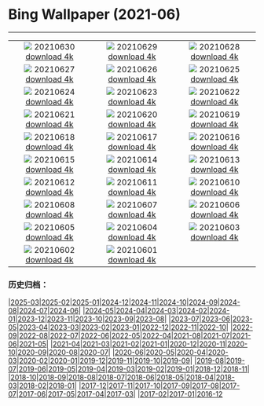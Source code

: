 # Bing Wallpaper (2021-06)
**************
| | | |
| :----: | :----: | :----: |
| ![](https://www.bing.com/th?id=OHR.Manicouagan_EN-US7701393606_1920x1080.jpg) 20210630 [download 4k](https://www.bing.com/th?id=OHR.Manicouagan_EN-US7701393606_UHD.jpg) | ![](https://www.bing.com/th?id=OHR.RocksSeychelles_EN-US7406548278_1920x1080.jpg) 20210629 [download 4k](https://www.bing.com/th?id=OHR.RocksSeychelles_EN-US7406548278_UHD.jpg) | ![](https://www.bing.com/th?id=OHR.Cittadella_EN-US6067516722_1920x1080.jpg) 20210628 [download 4k](https://www.bing.com/th?id=OHR.Cittadella_EN-US6067516722_UHD.jpg) |
| ![](https://www.bing.com/th?id=OHR.LCPAPride_EN-US5979726065_1920x1080.jpg) 20210627 [download 4k](https://www.bing.com/th?id=OHR.LCPAPride_EN-US5979726065_UHD.jpg) | ![](https://www.bing.com/th?id=OHR.Shilinxia_EN-US5445196689_1920x1080.jpg) 20210626 [download 4k](https://www.bing.com/th?id=OHR.Shilinxia_EN-US5445196689_UHD.jpg) | ![](https://www.bing.com/th?id=OHR.Heliodoxa_EN-US5338295561_1920x1080.jpg) 20210625 [download 4k](https://www.bing.com/th?id=OHR.Heliodoxa_EN-US5338295561_UHD.jpg) |
| ![](https://www.bing.com/th?id=OHR.DenaliCaribou_EN-US5229911845_1920x1080.jpg) 20210624 [download 4k](https://www.bing.com/th?id=OHR.DenaliCaribou_EN-US5229911845_UHD.jpg) | ![](https://www.bing.com/th?id=OHR.Nichinan_EN-US5055695100_1920x1080.jpg) 20210623 [download 4k](https://www.bing.com/th?id=OHR.Nichinan_EN-US5055695100_UHD.jpg) | ![](https://www.bing.com/th?id=OHR.SouthCoast_EN-US4824290612_1920x1080.jpg) 20210622 [download 4k](https://www.bing.com/th?id=OHR.SouthCoast_EN-US4824290612_UHD.jpg) |
| ![](https://www.bing.com/th?id=OHR.RothschildGiraffe_EN-US4621962761_1920x1080.jpg) 20210621 [download 4k](https://www.bing.com/th?id=OHR.RothschildGiraffe_EN-US4621962761_UHD.jpg) | ![](https://www.bing.com/th?id=OHR.FatherEagle_EN-US4516693152_1920x1080.jpg) 20210620 [download 4k](https://www.bing.com/th?id=OHR.FatherEagle_EN-US4516693152_UHD.jpg) | ![](https://www.bing.com/th?id=OHR.BurleighHeads_EN-US4425800469_1920x1080.jpg) 20210619 [download 4k](https://www.bing.com/th?id=OHR.BurleighHeads_EN-US4425800469_UHD.jpg) |
| ![](https://www.bing.com/th?id=OHR.ReussRiver_EN-US4195043036_1920x1080.jpg) 20210618 [download 4k](https://www.bing.com/th?id=OHR.ReussRiver_EN-US4195043036_UHD.jpg) | ![](https://www.bing.com/th?id=OHR.BrightEye_EN-US9581825024_1920x1080.jpg) 20210617 [download 4k](https://www.bing.com/th?id=OHR.BrightEye_EN-US9581825024_UHD.jpg) | ![](https://www.bing.com/th?id=OHR.GBRTurtle_EN-US9472992921_1920x1080.jpg) 20210616 [download 4k](https://www.bing.com/th?id=OHR.GBRTurtle_EN-US9472992921_UHD.jpg) |
| ![](https://www.bing.com/th?id=OHR.LakePinatubo_EN-US8170111215_1920x1080.jpg) 20210615 [download 4k](https://www.bing.com/th?id=OHR.LakePinatubo_EN-US8170111215_UHD.jpg) | ![](https://www.bing.com/th?id=OHR.LargestFlag_EN-US9248418324_1920x1080.jpg) 20210614 [download 4k](https://www.bing.com/th?id=OHR.LargestFlag_EN-US9248418324_UHD.jpg) | ![](https://www.bing.com/th?id=OHR.FinlandBrownBear_EN-US9193102113_1920x1080.jpg) 20210613 [download 4k](https://www.bing.com/th?id=OHR.FinlandBrownBear_EN-US9193102113_UHD.jpg) |
| ![](https://www.bing.com/th?id=OHR.BBNPGrande_EN-US9017603902_1920x1080.jpg) 20210612 [download 4k](https://www.bing.com/th?id=OHR.BBNPGrande_EN-US9017603902_UHD.jpg) | ![](https://www.bing.com/th?id=OHR.GlenEtive_EN-US8902001915_1920x1080.jpg) 20210611 [download 4k](https://www.bing.com/th?id=OHR.GlenEtive_EN-US8902001915_UHD.jpg) | ![](https://www.bing.com/th?id=OHR.ForteNossa_EN-US8946379841_1920x1080.jpg) 20210610 [download 4k](https://www.bing.com/th?id=OHR.ForteNossa_EN-US8946379841_UHD.jpg) |
| ![](https://www.bing.com/th?id=OHR.CortezJacks_EN-US4025428525_1920x1080.jpg) 20210608 [download 4k](https://www.bing.com/th?id=OHR.CortezJacks_EN-US4025428525_UHD.jpg) | ![](https://www.bing.com/th?id=OHR.BuntingBird_EN-US8373607335_1920x1080.jpg) 20210607 [download 4k](https://www.bing.com/th?id=OHR.BuntingBird_EN-US8373607335_UHD.jpg) | ![](https://www.bing.com/th?id=OHR.ArromanchesLesBains_EN-US8268306845_1920x1080.jpg) 20210606 [download 4k](https://www.bing.com/th?id=OHR.ArromanchesLesBains_EN-US8268306845_UHD.jpg) |
| ![](https://www.bing.com/th?id=OHR.ToucanRainforest_EN-US8174584515_1920x1080.jpg) 20210605 [download 4k](https://www.bing.com/th?id=OHR.ToucanRainforest_EN-US8174584515_UHD.jpg) | ![](https://www.bing.com/th?id=OHR.EasternIsland_EN-US7992088058_1920x1080.jpg) 20210604 [download 4k](https://www.bing.com/th?id=OHR.EasternIsland_EN-US7992088058_UHD.jpg) | ![](https://www.bing.com/th?id=OHR.SocaCycles_EN-US8987262585_1920x1080.jpg) 20210603 [download 4k](https://www.bing.com/th?id=OHR.SocaCycles_EN-US8987262585_UHD.jpg) |
| ![](https://www.bing.com/th?id=OHR.EstoshaSpringbok_EN-US8878416660_1920x1080.jpg) 20210602 [download 4k](https://www.bing.com/th?id=OHR.EstoshaSpringbok_EN-US8878416660_UHD.jpg) | ![](https://www.bing.com/th?id=OHR.PoetrysCave_EN-US8786875244_1920x1080.jpg) 20210601 [download 4k](https://www.bing.com/th?id=OHR.PoetrysCave_EN-US8786875244_UHD.jpg) |  |

### 历史归档：

|[2025-03](bing/2025-03/2025-03.md)|[2025-02](bing/2025-02/2025-02.md)|[2025-01](bing/2025-01/2025-01.md)|[2024-12](bing/2024-12/2024-12.md)|[2024-11](bing/2024-11/2024-11.md)|[2024-10](bing/2024-10/2024-10.md)|[2024-09](bing/2024-09/2024-09.md)|[2024-08](bing/2024-08/2024-08.md)|[2024-07](bing/2024-07/2024-07.md)|[2024-06](bing/2024-06/2024-06.md)|
|[2024-05](bing/2024-05/2024-05.md)|[2024-04](bing/2024-04/2024-04.md)|[2024-03](bing/2024-03/2024-03.md)|[2024-02](bing/2024-02/2024-02.md)|[2024-01](bing/2024-01/2024-01.md)|[2023-12](bing/2023-12/2023-12.md)|[2023-11](bing/2023-11/2023-11.md)|[2023-10](bing/2023-10/2023-10.md)|[2023-09](bing/2023-09/2023-09.md)|[2023-08](bing/2023-08/2023-08.md)|
|[2023-07](bing/2023-07/2023-07.md)|[2023-06](bing/2023-06/2023-06.md)|[2023-05](bing/2023-05/2023-05.md)|[2023-04](bing/2023-04/2023-04.md)|[2023-03](bing/2023-03/2023-03.md)|[2023-02](bing/2023-02/2023-02.md)|[2023-01](bing/2023-01/2023-01.md)|[2022-12](bing/2022-12/2022-12.md)|[2022-11](bing/2022-11/2022-11.md)|[2022-10](bing/2022-10/2022-10.md)|
|[2022-09](bing/2022-09/2022-09.md)|[2022-08](bing/2022-08/2022-08.md)|[2022-07](bing/2022-07/2022-07.md)|[2022-06](bing/2022-06/2022-06.md)|[2022-05](bing/2022-05/2022-05.md)|[2022-04](bing/2022-04/2022-04.md)|[2021-08](bing/2021-08/2021-08.md)|[2021-07](bing/2021-07/2021-07.md)|[2021-06](bing/2021-06/2021-06.md)|[2021-05](bing/2021-05/2021-05.md)|
|[2021-04](bing/2021-04/2021-04.md)|[2021-03](bing/2021-03/2021-03.md)|[2021-02](bing/2021-02/2021-02.md)|[2021-01](bing/2021-01/2021-01.md)|[2020-12](bing/2020-12/2020-12.md)|[2020-11](bing/2020-11/2020-11.md)|[2020-10](bing/2020-10/2020-10.md)|[2020-09](bing/2020-09/2020-09.md)|[2020-08](bing/2020-08/2020-08.md)|[2020-07](bing/2020-07/2020-07.md)|
|[2020-06](bing/2020-06/2020-06.md)|[2020-05](bing/2020-05/2020-05.md)|[2020-04](bing/2020-04/2020-04.md)|[2020-03](bing/2020-03/2020-03.md)|[2020-02](bing/2020-02/2020-02.md)|[2020-01](bing/2020-01/2020-01.md)|[2019-12](bing/2019-12/2019-12.md)|[2019-11](bing/2019-11/2019-11.md)|[2019-10](bing/2019-10/2019-10.md)|[2019-09](bing/2019-09/2019-09.md)|
|[2019-08](bing/2019-08/2019-08.md)|[2019-07](bing/2019-07/2019-07.md)|[2019-06](bing/2019-06/2019-06.md)|[2019-05](bing/2019-05/2019-05.md)|[2019-04](bing/2019-04/2019-04.md)|[2019-03](bing/2019-03/2019-03.md)|[2019-02](bing/2019-02/2019-02.md)|[2019-01](bing/2019-01/2019-01.md)|[2018-12](bing/2018-12/2018-12.md)|[2018-11](bing/2018-11/2018-11.md)|
|[2018-10](bing/2018-10/2018-10.md)|[2018-09](bing/2018-09/2018-09.md)|[2018-08](bing/2018-08/2018-08.md)|[2018-07](bing/2018-07/2018-07.md)|[2018-06](bing/2018-06/2018-06.md)|[2018-05](bing/2018-05/2018-05.md)|[2018-04](bing/2018-04/2018-04.md)|[2018-03](bing/2018-03/2018-03.md)|[2018-02](bing/2018-02/2018-02.md)|[2018-01](bing/2018-01/2018-01.md)|
|[2017-12](bing/2017-12/2017-12.md)|[2017-11](bing/2017-11/2017-11.md)|[2017-10](bing/2017-10/2017-10.md)|[2017-09](bing/2017-09/2017-09.md)|[2017-08](bing/2017-08/2017-08.md)|[2017-07](bing/2017-07/2017-07.md)|[2017-06](bing/2017-06/2017-06.md)|[2017-05](bing/2017-05/2017-05.md)|[2017-04](bing/2017-04/2017-04.md)|[2017-03](bing/2017-03/2017-03.md)|
|[2017-02](bing/2017-02/2017-02.md)|[2017-01](bing/2017-01/2017-01.md)|[2016-12](bing/2016-12/2016-12.md)